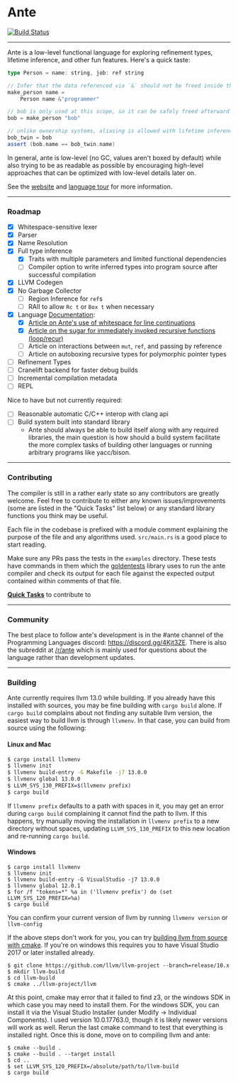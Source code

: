 # Ante

[![Build Status](https://img.shields.io/endpoint.svg?url=https%3A%2F%2Factions-badge.atrox.dev%2Fjfecher%2Fante%2Fbadge&style=flat)](https://actions-badge.atrox.dev/jfecher/ante/goto)

---

Ante is a low-level functional language for exploring refinement types, lifetime inference, and
other fun features. Here's a quick taste:

```scala
type Person = name: string, job: ref string

// Infer that the data referenced via `&` should not be freed inside this function
make_person name =
    Person name &"programmer"

// bob is only used at this scope, so it can be safely freed afterward
bob = make_person "bob"

// unlike ownership systems, aliasing is allowed with lifetime inference
bob_twin = bob
assert (bob.name == bob_twin.name)
```

In general, ante is low-level (no GC, values aren't boxed by default) while also trying to
be as readable as possible by encouraging high-level approaches that can be optimized with
low-level details later on.

See the [website](https://antelang.org) and [language tour](https://antelang.org/docs/language/) for more information.

---

### Roadmap

- [x] Whitespace-sensitive lexer
- [x] Parser
- [x] Name Resolution
- [x] Full type inference
    - [x] Traits with multiple parameters and limited functional dependencies
    - [ ] Compiler option to write inferred types into program source after successful compilation
- [x] LLVM Codegen
- [x] No Garbage Collector
    - [ ] Region Inference for `ref`s
    - [ ] RAII to allow `Rc t` or `Box t` when necessary
- [x] Language [Documentation](https://antelang.org/docs/language/):
    - [x] [Article on Ante's use of whitespace for line continuations](https://antelang.org/docs/language/#line-continuations)
    - [x] [Article on the sugar for immediately invoked recursive functions (loop/recur)](https://antelang.org/docs/language/#loops)
    - [ ] Article on interactions between `mut`, `ref`, and passing by reference
    - [ ] Article on autoboxing recursive types for polymorphic pointer types
- [ ] Refinement Types
- [ ] Cranelift backend for faster debug builds
- [ ] Incremental compilation metadata
- [ ] REPL

Nice to have but not currently required:
- [ ] Reasonable automatic C/C++ interop with clang api
- [ ] Build system built into standard library
    - Ante should always be able to build itself along with any required libraries, the main question is how should a build system facilitate the more complex tasks of building other languages or running arbitrary programs like yacc/bison.

---

### Contributing

The compiler is still in a rather early state so any contributors are greatly welcome.
Feel free to contribute to either any known issues/improvements (some are listed in the
"Quick Tasks" list below) or any standard library functions you think may be useful.

Each file in the codebase is prefixed with a module comment explaining the purpose of
the file and any algorithms used. `src/main.rs` is a good place to start reading.

Make sure any PRs pass the tests in the `examples` directory. These tests have commands
in them which the [goldentests](https://github.com/jfecher/golden-tests) library uses
to run the ante compiler and check its output for each file against the expected output
contained within comments of that file.

[**Quick Tasks**](https://github.com/jfecher/ante/issues?q=is%3Aissue+is%3Aopen+label%3A%22good+first+issue%22)
to contribute to

---

### Community

The best place to follow ante's development is in the #ante channel of the Programming Languages discord: https://discord.gg/4Kjt3ZE.
There is also the subreddit at [/r/ante](https://reddit.com/r/ante) which is mainly used for questions about the language rather
than development updates.

---

### Building

Ante currently requires llvm 13.0 while building. If you already have this installed with
sources, you may be fine building with `cargo build` alone. If `cargo build` complains
about not finding any suitable llvm version, the easiest way to build llvm is through `llvmenv`.
In that case, you can build from source using the following:

#### Linux and Mac

```bash
$ cargo install llvmenv
$ llvmenv init
$ llvmenv build-entry -G Makefile -j7 13.0.0
$ llvmenv global 13.0.0
$ LLVM_SYS_130_PREFIX=$(llvmenv prefix)
$ cargo build
```

If `llvmenv prefix` defaults to a path with spaces in it, you may get an error during `cargo build`
complaining it cannot find the path to llvm. If this happens, try manually moving the installation
in `llvmenv prefix` to a new directory without spaces, updating `LLVM_SYS_130_PREFIX` to this new
location and re-running `cargo build`.

#### Windows

```shell
$ cargo install llvmenv
$ llvmenv init
$ llvmenv build-entry -G VisualStudio -j7 13.0.0
$ llvmenv global 12.0.1
$ for /f "tokens=*" %a in ('llvmenv prefix') do (set LLVM_SYS_120_PREFIX=%a)
$ cargo build
```

You can confirm your current version of llvm by running `llvmenv version`
or `llvm-config`

If the above steps don't work for you, you can try [building llvm from source
with cmake](https://www.llvm.org/docs/CMake.html). If you're on windows this
requires you to have Visual Studio 2017 or later installed already.

```
$ git clone https://github.com/llvm/llvm-project --branch=release/10.x
$ mkdir llvm-build
$ cd llvm-build
$ cmake ../llvm-project/llvm
```

At this point, cmake may error that it failed to find z3, or the windows SDK in
which case you may need to install them. For the windows SDK, you can install it
via the Visual Studio Installer (under Modify -> Individual Components). I used
version 10.0.17763.0, though it is likely newer versions will work as well. Rerun
the last cmake command to test that everything is installed right. Once this is
done, move on to compiling llvm and ante:

```
$ cmake --build .
$ cmake --build . --target install
$ cd ..
$ set LLVM_SYS_120_PREFIX=/absolute/path/to/llvm-build
$ cargo build
```
